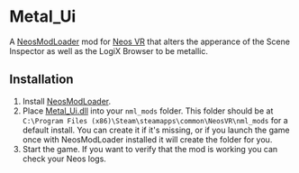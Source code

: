 # Metal_Ui

A [NeosModLoader](https://github.com/zkxs/NeosModLoader) mod for [Neos VR](https://neos.com/) that alters the apperance of the Scene Inspector as well as the LogiX Browser to be metallic.

## Installation
1. Install [NeosModLoader](https://github.com/zkxs/NeosModLoader).
1. Place [Metal_Ui.dll](https://github.com/EuphieEuphoria/Metal-Ui/releases/latest/download/Metal.dll) into your `nml_mods` folder. This folder should be at `C:\Program Files (x86)\Steam\steamapps\common\NeosVR\nml_mods` for a default install. You can create it if it's missing, or if you launch the game once with NeosModLoader installed it will create the folder for you.
1. Start the game. If you want to verify that the mod is working you can check your Neos logs.
